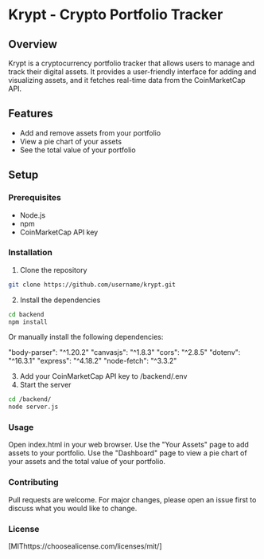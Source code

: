 # Krypt - Crypto Portfolio Tracker

## Overview
Krypt is a cryptocurrency portfolio tracker that allows users to manage and track their digital assets. It provides a user-friendly interface for adding and visualizing assets, and it fetches real-time data from the CoinMarketCap API.

## Features
- Add and remove assets from your portfolio
- View a pie chart of your assets
- See the total value of your portfolio

## Setup

### Prerequisites
- Node.js
- npm
- CoinMarketCap API key

### Installation

1. Clone the repository
```bash
git clone https://github.com/username/krypt.git
```
2. Install the dependencies
```bash
cd backend
npm install
```
Or manually install the following dependencies:

"body-parser": "^1.20.2"
"canvasjs": "^1.8.3"
"cors": "^2.8.5"
"dotenv": "^16.3.1"
"express": "^4.18.2"
"node-fetch": "^3.3.2"

3. Add your CoinMarketCap API key to /backend/.env
4. Start the server
```bash
cd /backend/
node server.js
```

### Usage
Open index.html in your web browser. Use the "Your Assets" page to add assets to your portfolio. Use the "Dashboard" page to view a pie chart of your assets and the total value of your portfolio.

### Contributing
Pull requests are welcome. For major changes, please open an issue first to discuss what you would like to change.

### License
[MIThttps://choosealicense.com/licenses/mit/]
